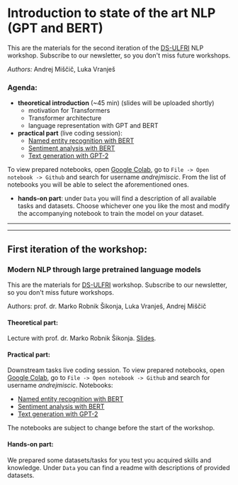 # Introduction to state of the art NLP (GPT and BERT)
This are the materials for the second iteration of the [DS-ULFRI](https://datascience.fri.uni-lj.si/) NLP workshop. Subscribe to our newsletter, so you don't miss future workshops.

*Authors:* Andrej Miščič, Luka Vranješ

### Agenda:
- **theoretical introduction** (~45 min) (slides will be uploaded shortly)
    - motivation for Transformers
    - Transformer architecture
    - language representation with GPT and BERT
- **practical part** (live coding session):
    - [Named entity recognition with BERT](https://github.com/andrejmiscic/NLP-workshop/blob/master/notebooks/NamedEntityRecognition.ipynb)
    - [Sentiment analysis with BERT](https://github.com/andrejmiscic/NLP-workshop/blob/master/notebooks/SentimentAnalysis.ipynb)
    - [Text generation with GPT-2](https://github.com/andrejmiscic/NLP-workshop/blob/master/notebooks/TextGeneration.ipynb)

To view prepared notebooks, open [Google Colab](https://colab.research.google.com/), go to `File -> Open notebook -> Github` and search for username *andrejmiscic*. From the list of notebooks you will be able to select the aforementioned ones.
- **hands-on part**: under `Data` you will find a description of all available tasks and datasets. Choose whichever one you like the most and modify the accompanying notebook to train the model on your dataset.

---
---

## First iteration of the workshop:
###  Modern NLP through large pretrained language models
This are the materials for [DS-ULFRI](https://datascience.fri.uni-lj.si/) workshop. Subscribe to our newsletter, so you don't miss future workshops.

Authors: prof. dr. Marko Robnik Šikonja, Luka Vranješ, Andrej Miščič

#### Theoretical part:
Lecture with prof. dr. Marko Robnik Šikonja. [Slides](https://github.com/andrejmiscic/NLP-workshop/blob/master/Modern_NLP_through_large_pretrained_language_models.pdf).

#### Practical part:
Downstream tasks live coding session. To view prepared notebooks, open [Google Colab](https://colab.research.google.com/), go to `File -> Open notebook -> Github` and search for username *andrejmiscic*.
Notebooks:
- [Named entity recognition with BERT](https://github.com/andrejmiscic/NLP-workshop/blob/master/notebooks/NamedEntityRecognition.ipynb)
- [Sentiment analysis with BERT](https://github.com/andrejmiscic/NLP-workshop/blob/master/notebooks/SentimentAnalysis.ipynb)
- [Text generation with GPT-2](https://github.com/andrejmiscic/NLP-workshop/blob/master/notebooks/TextGeneration.ipynb)

The notebooks are subject to change before the start of the workshop.

#### Hands-on part:
We prepared some datasets/tasks for you test you acquired skills and knowledge. Under `Data` you can find a readme with descriptions of provided datasets.
